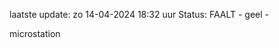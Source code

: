 laatste update: 
zo 14-04-2024 18:32   uur 
Status: FAALT - geel - 
<div class="service Y">microstation</div>